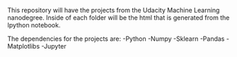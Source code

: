 This repository will have the projects from the Udacity Machine Learning nanodegree. Inside of each folder will be the html that is generated from the Ipython notebook.


The dependencies for the projects are:
-Python
-Numpy
-Sklearn
-Pandas
-Matplotlibs
-Jupyter
